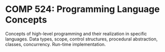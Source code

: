 # COMP 524: Programming Language Concepts

Concepts of high-level programming and their realization in specific languages. Data types, scope, control structures, procedural abstraction, classes, concurrency. Run-time implementation.